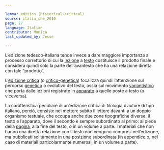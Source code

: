 ```yaml
---

lemma: edition (historical-critical)
source: italia_che_2010
page: 27
language: Italian
contributor: Monica
last_updated_by: Jesse

---
```

L’edizione tedesco-italiana tende invece a dare maggiore importanza al processo correttorio di cui la [lezione](readingVariant.html) a [testo](text.html) costituisce il prodotto finale e considera quindi solo la parte dell’avantesto che ha una relazione diretta con tale “prodotto”.

L’[edizione critica](editionCritical.html) (o [critico-genetica](editionGenetic.html)) focalizza quindi l’attenzione sul percorso [genetico](genesis.html) o evolutivo del testo, ossia sul movimento [variantistico](variantistica.html) che porta dalle lezioni registrate in [apparato](apparatusCritical.html) a quelle poste a testo (o viceversa).

La caratteristica peculiare di un’edizione critica di filologia d’autore di tipo italiano, perciò, consiste nel mettere subito il lettore davanti a un doppio organismo testuale, che occupa anche due zone tipografiche diverse: il testo e l’apparato, dove il secondo è sempre subordinato al primo: al piede della [pagina](page.html), alla fine del testo, o in un volume a parte. I materiali che non hanno una diretta relazione con il testo non vengono compresi nell’edizione, ma pubblicati solitamente in una posizione subordinata (in appendice o, nel caso di materiali particolarmente numerosi, in un volume a parte).
